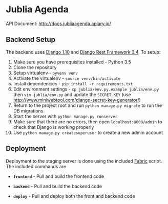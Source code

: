 # Jublia Agenda 

API Document: http://docs.jubliaagenda.apiary.io/ 

## Backend Setup 

The backend uses [Django 1.10][django] and [Django Rest Framework 3.4][rest-framework]. To setup: 

1. Make sure you have prerequisites installed - Python 3.5 
2. Clone the repository 
3. Setup virtualenv - `pyvenv venv` 
4. Activate the virtualenv - `source venv/bin/activate` 
5. Install dependencies - `pip install -r requirements.txt` 
6. Edit environment settings - `cp jublia/env.py.example jublia/env.py` then `vim jublia/env.py` and update the `SECRET_KEY` (use http://www.miniwebtool.com/django-secret-key-generator/)
7. Return to the project root and run `python manage.py migrate` to run the DB migrations
8. Start the server with `python manage.py runserver`
9. Make sure that there are no errors, then open `localhost:8000/admin` to check that Django is working properly
10. Use `python manage.py createsuperuser` to create a new admin account

## Deployment 
 
Deployment to the staging server is done using the included [Fabric][fabric] script. The included commands are 

- **`frontend`** - Pull and build the frontend code 

- **`backend`** - Pull and build the backend code 

- **`deploy`** - Pull and deploy both the front and backend code 

[django]: https://www.djangoproject.com/
[rest-framework]: http://www.django-rest-framework.org/
[fabric]: http://www.fabfile.org/installing.html

